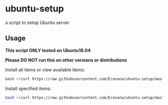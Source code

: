 # ubuntu-setup
a script to setup Ubuntu server

## Usage
**This script ONLY tested on Ubuntu18.04**

**Please DO NOT run this on other versions or distributions**

Install all items or view available items:
```bash
bash <(curl https://raw.githubusercontent.com/Eronana/ubuntu-setup/master/setup.sh)
```

Install specified items:
```bash
bash <(curl https://raw.githubusercontent.com/Eronana/ubuntu-setup/master/setup.sh) tools node ...
```
